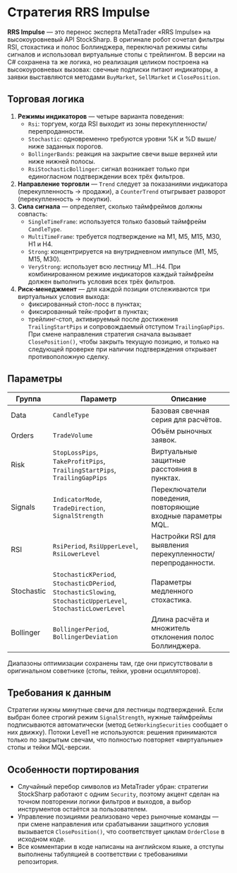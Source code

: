 # Стратегия RRS Impulse

**RRS Impulse** — это перенос эксперта MetaTrader «RRS Impulse» на высокоуровневый API StockSharp. В оригинале робот сочетал
фильтры RSI, стохастика и полос Боллинджера, переключал режимы силы сигналов и использовал виртуальные стопы с трейлингом. В
версии на C# сохранена та же логика, но реализация целиком построена на высокоуровневых вызовах: свечные подписки питают
индикаторы, а заявки выставляются методами `BuyMarket`, `SellMarket` и `ClosePosition`.

## Торговая логика

1. **Режимы индикаторов** — четыре варианта поведения:
   - `Rsi`: торгуем, когда RSI выходит из зоны перекупленности/перепроданности.
   - `Stochastic`: одновременно требуются уровни %K и %D выше/ниже заданных порогов.
   - `BollingerBands`: реакция на закрытие свечи выше верхней или ниже нижней полосы.
   - `RsiStochasticBollinger`: сигнал возникает только при единогласном подтверждении всех трёх фильтров.
2. **Направление торговли** — `Trend` следует за показаниями индикатора (перекупленность → продажи), а `CounterTrend`
   отыгрывает разворот (перекупленность → покупки).
3. **Сила сигнала** — определяет, сколько таймфреймов должны совпасть:
   - `SingleTimeFrame`: используется только базовый таймфрейм `CandleType`.
   - `MultiTimeFrame`: требуется подтверждение на M1, M5, M15, M30, H1 и H4.
   - `Strong`: концентрируется на внутридневном импульсе (M1, M5, M15, M30).
   - `VeryStrong`: использует всю лестницу M1…H4. При комбинированном режиме индикаторов каждый таймфрейм должен выполнить
     условия всех трёх фильтров.
4. **Риск-менеджмент** — для каждой позиции отслеживаются три виртуальных условия выхода:
   - фиксированный стоп-лосс в пунктах;
   - фиксированный тейк-профит в пунктах;
   - трейлинг-стоп, активируемый после достижения `TrailingStartPips` и сопровождаемый отступом `TrailingGapPips`.
   При смене направления стратегия сначала вызывает `ClosePosition()`, чтобы закрыть текущую позицию, и только на следующей
   проверке при наличии подтверждения открывает противоположную сделку.

## Параметры

| Группа      | Параметр | Описание |
|-------------|----------|----------|
| Data        | `CandleType` | Базовая свечная серия для расчётов. |
| Orders      | `TradeVolume` | Объём рыночных заявок. |
| Risk        | `StopLossPips`, `TakeProfitPips`, `TrailingStartPips`, `TrailingGapPips` | Виртуальные защитные расстояния в пунктах. |
| Signals     | `IndicatorMode`, `TradeDirection`, `SignalStrength` | Переключатели поведения, повторяющие входные параметры MQL. |
| RSI         | `RsiPeriod`, `RsiUpperLevel`, `RsiLowerLevel` | Настройки RSI для выявления перекупленности/перепроданности. |
| Stochastic  | `StochasticKPeriod`, `StochasticDPeriod`, `StochasticSlowing`, `StochasticUpperLevel`, `StochasticLowerLevel` | Параметры медленного стохастика. |
| Bollinger   | `BollingerPeriod`, `BollingerDeviation` | Длина расчёта и множитель отклонения полос Боллинджера. |

Диапазоны оптимизации сохранены там, где они присутствовали в оригинальном советнике (стопы, тейки, уровни осцилляторов).

## Требования к данным

Стратегии нужны минутные свечи для лестницы подтверждений. Если выбран более строгий режим `SignalStrength`, нужные таймфреймы
подписываются автоматически (метод `GetWorkingSecurities` сообщает о них движку). Потоки Level1 не используются: решения
принимаются только по закрытым свечам, что полностью повторяет «виртуальные» стопы и тейки MQL-версии.

## Особенности портирования

- Случайный перебор символов из MetaTrader убран: стратегии StockSharp работают с одним `Security`, поэтому акцент сделан на
  точном повторении логики фильтров и выходов, а выбор инструментов остаётся за пользователем.
- Управление позициями реализовано через рыночные команды — при смене направления или срабатывании защитного условия вызывается
  `ClosePosition()`, что соответствует циклам `OrderClose` в исходном коде.
- Все комментарии в коде написаны на английском языке, а отступы выполнены табуляцией в соответствии с требованиями репозитория.
